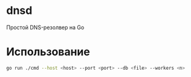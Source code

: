 # dnsd
Простой DNS-резолвер на Go

# Использование

```bash
go run ./cmd --host <host> --port <port> --db <file> --workers <n>
```
